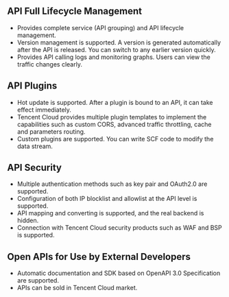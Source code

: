 ## API Full Lifecycle Management

- Provides complete service (API grouping) and API lifecycle management.
- Version management is supported. A version is generated automatically after the API is released. You can switch to any earlier version quickly.
- Provides API calling logs and monitoring graphs. Users can view the traffic changes clearly.

## API Plugins

- Hot update is supported. After a plugin is bound to an API, it can take effect immediately.
- Tencent Cloud provides multiple plugin templates to implement the capabilities such as custom CORS, advanced traffic throttling, cache and parameters routing.
- Custom plugins are supported. You can write SCF code to modify the data stream.

## API Security

- Multiple authentication methods such as key pair and OAuth2.0 are supported.
- Configuration of both IP blocklist and allowlist at the API level is supported.
- API mapping and converting is supported, and the real backend is hidden.
- Connection with Tencent Cloud security products such as WAF and BSP is supported.

## Open APIs for Use by External Developers

- Automatic documentation and SDK based on OpenAPI 3.0 Specification are supported.
- APIs can be sold in Tencent Cloud market.
